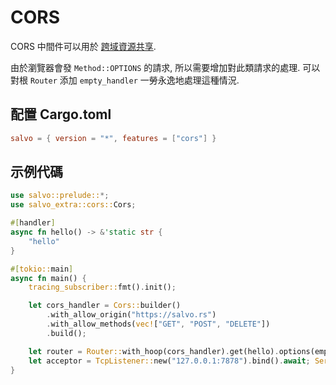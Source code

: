 # CORS

CORS 中間件可以用於 [跨域資源共享](https://developer.mozilla.org/zh-CN/docs/Web/HTTP/CORS).

由於瀏覽器會發 `Method::OPTIONS` 的請求, 所以需要增加對此類請求的處理. 可以對根 `Router` 添加 `empty_handler` 一勞永逸地處理這種情況.

## 配置 Cargo.toml

```toml
salvo = { version = "*", features = ["cors"] }
```

## 示例代碼

```rust
use salvo::prelude::*;
use salvo_extra::cors::Cors;

#[handler]
async fn hello() -> &'static str {
    "hello"
}

#[tokio::main]
async fn main() {
    tracing_subscriber::fmt().init();

    let cors_handler = Cors::builder()
        .with_allow_origin("https://salvo.rs")
        .with_allow_methods(vec!["GET", "POST", "DELETE"])
        .build();

    let router = Router::with_hoop(cors_handler).get(hello).options(empty_handler);
    let acceptor = TcpListener::new("127.0.0.1:7878").bind().await; Server::new(acceptor).serve(router).await;
}
```